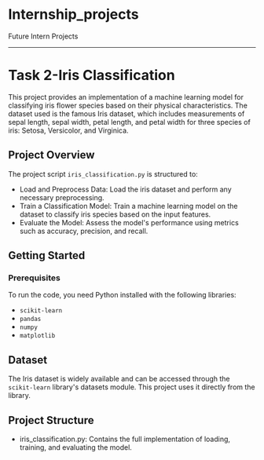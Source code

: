 # Internship_projects
Future Intern Projects


---

# Task 2-Iris Classification

This project provides an implementation of a machine learning model for classifying iris flower species based on their physical characteristics. The dataset used is the famous Iris dataset, which includes measurements of sepal length, sepal width, petal length, and petal width for three species of iris: Setosa, Versicolor, and Virginica.

## Project Overview

The project script `iris_classification.py` is structured to:

- Load and Preprocess Data: Load the iris dataset and perform any necessary preprocessing.
- Train a Classification Model: Train a machine learning model on the dataset to classify iris species based on the input features.
- Evaluate the Model: Assess the model's performance using metrics such as accuracy, precision, and recall.

## Getting Started

### Prerequisites

To run the code, you need Python installed with the following libraries:
- `scikit-learn`
- `pandas`
- `numpy`
- `matplotlib`

## Dataset

The Iris dataset is widely available and can be accessed through the `scikit-learn` library's datasets module. This project uses it directly from the library.

## Project Structure

- iris_classification.py: Contains the full implementation of loading, training, and evaluating the model.

